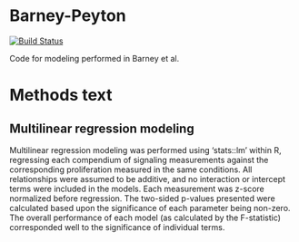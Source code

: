 # Barney-Peyton

[![Build Status](https://travis-ci.org/meyer-lab/Barney-Peyton.svg?branch=master)](https://travis-ci.org/meyer-lab/Barney-Peyton)

Code for modeling performed in Barney et al.











# Methods text

## Multilinear regression modeling

Multilinear regression modeling was performed using ‘stats::lm’ within R, regressing each compendium of signaling measurements against the corresponding proliferation measured in the same conditions. All relationships were assumed to be additive, and no interaction or intercept terms were included in the models. Each measurement was z-score normalized before regression. The two-sided p-values presented were calculated based upon the significance of each parameter being non-zero. The overall performance of each model (as calculated by the F-statistic) corresponded well to the significance of individual terms.
